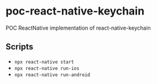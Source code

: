# poc-react-native-keychain
POC ReactNative implementation of react-native-keychain


## Scripts

- `npx react-native start`
- `npx react-native run-ios`
- `npx react-native run-android`

